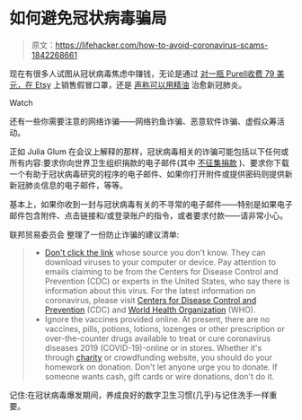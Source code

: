 # 如何避免冠状病毒骗局

> 原文：<https://lifehacker.com/how-to-avoid-coronavirus-scams-1842268661>

现在有很多人试图从冠状病毒焦虑中赚钱，无论是通过 [对一瓶 Purell](https://nypost.com/2020/03/06/liquid-gold-purell-selling-for-79-in-manhattan-hardware-store/)[收费 79 美元，在 Etsy](https://www.msn.com/en-au/health/medical/people-are-turning-to-etsy-for-coronavirus-proof-face-masks-but-it-seems-to-be-full-of-counterfeit-antiviral-gear-that-doesnt-work/ar-BB10rtwl) 上销售假冒口罩，还是 [声称可以用精油](https://www.ocregister.com/2020/03/10/feds-warn-buena-park-firm-warn-about-pitching-coronavirus-cures/) 治愈新冠肺炎。

Watch

还有一些你需要注意的网络诈骗——网络钓鱼诈骗、恶意软件诈骗、虚假众筹活动。

正如 Julia Glum 在会议上解释的那样，冠状病毒相关的诈骗可能包括以下任何或所有内容:要求你向世界卫生组织捐款的电子邮件(其中 [不征集捐款](https://www.who.int/about/communications/cyber-security?mod=article_inline) )、要求你下载一个有助于冠状病毒研究的程序的电子邮件、如果你打开附件或提供密码则提供新新冠肺炎信息的电子邮件，等等。

基本上，如果你收到一封与冠状病毒有关的不寻常的电子邮件——特别是如果电子邮件包含附件、点击链接和/或登录账户的指令，或者要求付款——请非常小心。

联邦贸易委员会 整理了一份防止诈骗的建议清单:

> *   [Don't click the link](https://www.consumer.ftc.gov/articles/how-recognize-and-avoid-phishing-scams) whose source you don't know. They can download viruses to your computer or device. Pay attention to emails claiming to be from the Centers for Disease Control and Prevention (CDC) or experts in the United States, who say there is information about this virus. For the latest information on coronavirus, please visit [Centers for Disease Control and Prevention](https://www.cdc.gov/coronavirus/2019-ncov/index.html) (CDC) and [World Health Organization](https://www.who.int/emergencies/diseases/novel-coronavirus-2019) (WHO).
> *   Ignore the vaccines provided online. At present, there are no vaccines, pills, potions, lotions, lozenges or other prescription or over-the-counter drugs available to treat or cure coronavirus diseases 2019 (COVID-19)-online or in stores. Whether it's through [charity](https://www.consumer.ftc.gov/features/how-donate-wisely-and-avoid-charity-scams) or crowdfunding website, you should do your homework on donation. Don't let anyone urge you to donate. If someone wants cash, gift cards or wire donations, don't do it.

记住:在冠状病毒爆发期间，养成良好的数字卫生习惯(几乎)与记住洗手一样重要。